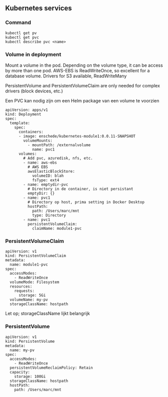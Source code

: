 ## Kubernetes services

### Command

    kubectl get pv
    kubectl get pvc
    kubectl describe pvc <name>

### Volume in deployment

Mount a volume in the pod. Depending on the volume type, it can be access by more than one pod.
AWS-EBS is ReadWriteOnce, so excellent for a database volume.
Drivers for S3 available, ReadWriteMany

PersistentVolume and PersistentVolumeClaim are only needed for complex drivers (block devices, etc.)

Een PVC kan nodig zijn om een Helm package van een volume te voorzien

    apiVersion: apps/v1
    kind: Deployment
    spec:
      template:
        spec:
          containers:
          - image: enschede/kubernetes-module1:0.0.11-SNAPSHOT
            volumeMounts:
              - mountPath: /externalvolume
                name: pvc1
          volumes:
            # Add pvc, azuredisk, nfs, etc.
            - name: aws-ebs
              # AWS EBS
              awsElasticBlockStore:
                volumeID: blah
                fsType: ext4
            - name: emptydir-pvc
              # Directory in de container, is niet persistant
              emptyDir: {}
            - name: pvc1
              # Directory op host, prima setting in Docker Desktop
              hostPath:
                path: /Users/marc/mnt
                type: Directory
            - name: pvc1
              persistentVolumeClaim:
                claimName: module1-pvc

### PersistentVolumeClaim

    apiVersion: v1
    kind: PersistentVolumeClaim
    metadata:
      name: module1-pvc
    spec:
      accessModes:
        - ReadWriteOnce
      volumeMode: Filesystem
      resources:
        requests:
          storage: 5Gi
      volumeName: my-pv
      storageClassName: hostpath

Let op; storageClassName lijkt belangrijk

### PersistentVolume

    apiVersion: v1
    kind: PersistentVolume
    metadata:
      name: my-pv
    spec:
      accessModes:
        - ReadWriteOnce
      persistentVolumeReclaimPolicy: Retain
      capacity:
        storage: 100Gi
      storageClassName: hostpath
      hostPath:
        path: /Users/marc/mnt
    
